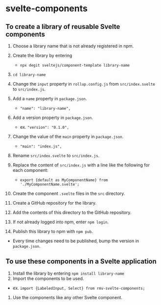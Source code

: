 # svelte-components

## To create a library of reusable Svelte components

1. Choose a library name that is not already registered in npm.
1. Create the library by entering
   - `npx degit sveltejs/component-template library-name`
1. `cd library-name`
1. Change the `input` property in `rollup.config.js`
   from `src/index.svelte` to `src/index.js`.
1. Add a `name` property in `package.json`.

   - `"name": "library-name",`

1. Add a version property in `package.json`.

   - ex. `"version": "0.1.0",`

1. Change the value of the `main` property in `package.json`.

   - `"main": "index.js",`

1. Rename `src/index.svelte` to `src/index.js`.
1. Replace the content of `src/index.js` with a line like the following for each component:

   - `export {default as MyComponentName} from './MyComponentName.svelte';`

1. Create the component `.svelte` files in the `src` directory.
1. Create a GitHub repository for the library.
1. Add the contents of this directory to the GitHub repository.
1. If not already logged into npm, enter `npm login`.
1. Publish this library to npm with `npm pub`.

- Every time changes need to be published,
  bump the version in `package.json`.

## To use these components in a Svelte application

1. Install the library by entering `npm install library-name`
1. Import the components to be used.

- ex. `import {LabeledInput, Select} from rmv-svelte-components;`

1. Use the components like any other Svelte component.

